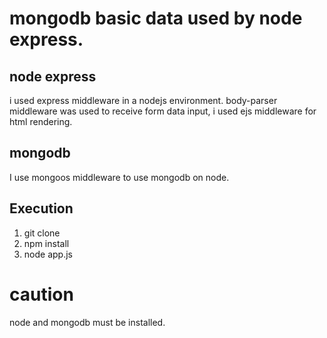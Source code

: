 mongodb basic data used by node express.
================================================

## node express
i used express middleware in a nodejs environment.
body-parser middleware was used to receive form data input,
i used ejs middleware for html rendering.

## mongodb
I use mongoos middleware to use mongodb on node.

## Execution
1. git clone
2. npm install
3. node app.js

# caution
node and mongodb must be installed.
